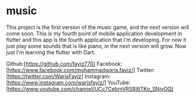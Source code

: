 # music

This project is the first version of the music game, and the next version will come soon.
This is my fourth point of mobile application development in flutter and this app <music> is the fourth application that I'm developing.
For now it just play some sounds that is like piano, in the next version will grow.
Now just I'm learning the flutter with Dart.


Github:[https://github.com/fayiz770]
Facebook:[https://www.facebook.com/mohammadwaris.fayiz/]
Twitter:[https://twitter.com/WarisFayiz]
Instagram:[https://www.instagram.com/warisfayiz/]
YouTube:[https://www.youtube.com/channel/UCc7CebmVRS8I6TKo_SNjyOQ]

